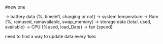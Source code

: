 #new one

-> battery data {%, timeleft, charging or not}
-> system temperature
-> Ram {%, ramused, ramavailable, swap_memory}
-> storage data {total, used, available}
-> CPU {%used, load_Data}
-> fan {speed}


need to find a way to update data every 1sec
